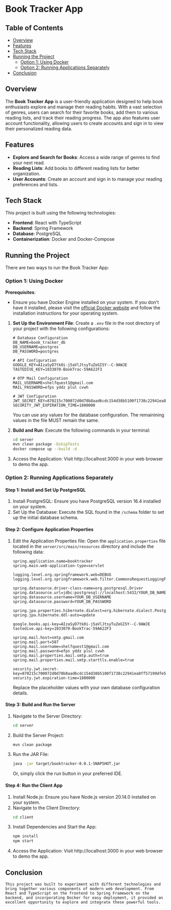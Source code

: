 # Book Tracker App

## Table of Contents
- [Overview](#overview)
- [Features](#features)
- [Tech Stack](#tech-stack)
- [Running the Project](#running-the-project)
  - [Option 1: Using Docker](#option-1-using-docker)
  - [Option 2: Running Applications Separately](#option-2-running-applications-separately)
- [Conclusion](#conclusion)

## Overview

The **Book Tracker App** is a user-friendly application designed to help book enthusiasts explore and manage their reading habits. With a vast selection of genres, users can search for their favorite books, add them to various reading lists, and track their reading progress. The app also features user account functionality, allowing users to create accounts and sign in to view their personalized reading data.

## Features

- **Explore and Search for Books**: Access a wide range of genres to find your next read.
- **Reading Lists**: Add books to different reading lists for better organization.
- **User Accounts**: Create an account and sign in to manage your reading preferences and lists.

## Tech Stack

This project is built using the following technologies:

- **Frontend**: React with TypeScript
- **Backend**: Spring Framework
- **Database**: PostgreSQL
- **Containerization**: Docker and Docker-Compose

## Running the Project

There are two ways to run the Book Tracker App:

### Option 1: Using Docker

**Prerequisites**: 
- Ensure you have Docker Engine installed on your system. If you don't have it installed, please visit the [official Docker website](https://docs.docker.com/get-docker/) and follow the installation instructions for your operating system.

1. **Set Up the Environment File**:
   Create a `.env` file in the root directory of your project with the following configurations:

   ```env
   # Database Configuration
   DB_NAME=book_tracker_db
   DB_USERNAME=postgres
   DB_PASSWORD=postgres

   # API Configuration
   GOOGLE_KEY=AIzaSyD7tk0i-j5aVlJtsyTuZeGI5Y--C-9AWJE
   TASTEDIVE_KEY=1033070-BookTrac-59A622F3

   # OTP Mail Configuration
   MAIL_USERNAME=shelfquest1@gmail.com
   MAIL_PASSWORD=efps yddz plul cvwh

   # JWT Configuration
   JWT_SECRET_KEY=870215c700072d0d78b8aad6cdc154d38b5100f1738c22941ea8ff57199dfe5b
   SECURITY_JWT_EXPIRATION_TIME=1800000
   ```

   You can use any values for the database configuration. The remainining values in the file MUST remain the same.

2. **Build and Run**: 
   Execute the following commands in your terminal:
   ```bash
   cd server
   mvn clean package -DskipTests
   docker compose up --build -d
   ```

3. Access the Application: Visit http://localhost:3000 in your web browser to demo the app.


### Option 2: Running Applications Separately

#### Step 1: Install and Set Up PostgreSQL
1. Install PostgreSQL: Ensure you have PostgreSQL version 16.4 installed on your system.
2. Set Up the Database: Execute the SQL found in the `/schema` folder to set up the initial database schema.

#### Step 2: Configure Application Properties
1. Edit the Application Properties file: Open the `application.properties` file located in the `server/src/main/resources` directory and include the following data:

   ```properties
   spring.application.name=booktracker
   spring.main.web-application-type=servlet

   logging.level.org.springframework.web=DEBUG
   logging.level.org.springframework.web.filter.CommonsRequestLoggingFilter=DEBUG

   spring.datasource.driver-class-name=org.postgresql.Driver
   spring.datasource.url=jdbc:postgresql://localhost:5432/YOUR_DB_NAME
   spring.datasource.username=YOUR_DB_USERNAME
   spring.datasource.password=YOUR_DB_PASSWORD

   spring.jpa.properties.hibernate.dialect=org.hibernate.dialect.PostgreSQLDialect
   spring.jpa.hibernate.ddl-auto=update

   google.books.api-key=AIzaSyD7tk0i-j5aVlJtsyTuZeGI5Y--C-9AWJE
   tastedive.api-key=1033070-BookTrac-59A622F3

   spring.mail.host=smtp.gmail.com
   spring.mail.port=587
   spring.mail.username=shelfquest1@gmail.com
   spring.mail.password=efps yddz plul cvwh
   spring.mail.properties.mail.smtp.auth=true
   spring.mail.properties.mail.smtp.starttls.enable=true

   security.jwt.secret-key=870215c700072d0d78b8aad6cdc154d38b5100f1738c22941ea8ff57199dfe5b
   security.jwt.expiration-time=1800000
   ```

   Replace the placeholder values with your own database configuration details.

#### Step 3: Build and Run the Server
1. Navigate to the Server Directory:
   ```bash
   cd server
   ```
2. Build the Server Project:
   ```bash
   mvn clean package
   ```
3. Run the JAR File:
   ```bash
   java -jar target/booktracker-0.0.1-SNAPSHOT.jar
   ```
   Or, simply click the run button in your preferred IDE.

#### Step 4: Run the Client App
1. Install Node.js: Ensure you have Node.js version 20.14.0 installed on your system.
2. Navigate to the Client Directory:
   ```bash
   cd client
   ```
3. Install Dependencies and Start the App:
   ```bash
   npm install
   npm start
   ```
4. Access the Application: Visit http://localhost:3000 in your web browser to demo the app.

## Conclusion ##
    This project was built to experiment with different technologies and bring together various components of modern web development. From React and TypeScript on the frontend to Spring Framework on the backend, and incorporating Docker for easy deployment, it provided an excellent opportunity to explore and integrate these powerful tools.